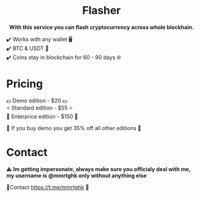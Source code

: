

<h1 align="center">Flasher</h1>



<p align="center">
  <b>With this service you can flash cryptocurrency across whole blockhain.</b>
</p>

✔️ Works with any wallet 🖥 <br>
✔️ BTC & USDT 💸 <br>
✔️ Coins stay in blockchain for 60 - 90 days 🌐

# Pricing

💵 Demo edition - $20 💵<br>
⭐️ Standard edition - $55 ⭐️<br>
💎 Enterprice edition - $150 💎

🌟 If you buy demo you get 35% off all other editions 🌟

# Contact

⚠️ **Im getting impersonate, always make sure you officialy deal with me, my username is @mmrtghk only without anything else** 

💬Contact https://t.me/mmrtghk 🔗


